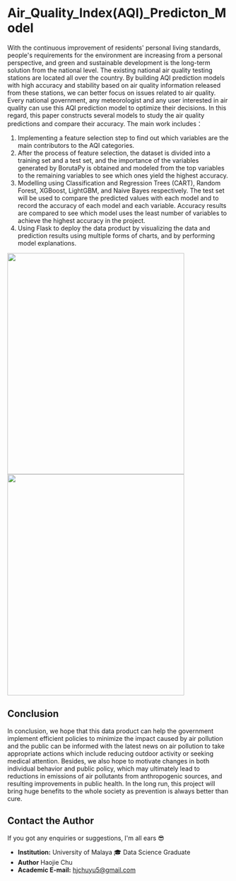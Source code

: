 # Air_Quality_Index(AQI)_Predicton_Model

With the continuous improvement of residents' personal living standards, people's requirements for the environment are increasing from a personal perspective, and green and sustainable development is the long-term solution from the national level. The existing national air quality testing stations are located all over the country. By building AQI prediction models with high accuracy and stability based on air quality information released from these stations, we can better focus on issues related to air quality. Every national government, any meteorologist and any user interested in air quality can use this AQI prediction model to optimize their decisions. In this regard, this paper constructs several models to study the air quality predictions and compare their accuracy. The main work includes：
1) Implementing a feature selection step to find out which variables are the main contributors to the AQI categories.
2) After the process of feature selection, the dataset is divided into a training set and a test set, and the importance of the variables generated by BorutaPy is obtained and modeled from the top variables to the remaining variables to see which ones yield the highest accuracy.
3) Modelling using Classification and Regression Trees (CART), Random Forest, XGBoost, LightGBM, and Naive Bayes respectively. The test set will be used to compare the predicted values with each model and to record the accuracy of each model and each variable. Accuracy results are compared to see which model uses the least number of variables to achieve the highest accuracy in the project.
4) Using Flask to deploy the data product by visualizing the data and prediction results using multiple forms of charts, and by performing model explanations.

<img src="https://github.com/HaojieChu/Air_Quality_Index_Predicton_WebUI/blob/main/ui.jpg" width="400" height="500" />
<img src="https://github.com/HaojieChu/Air_Quality_Index_Predicton_WebUI/blob/main/ui_2.jpg" width="400" height="500" />

## Conclusion

In conclusion, we hope that this data product can help the government implement efficient policies to minimize the impact caused by air pollution and the public can be informed with the latest news on air pollution to take appropriate actions which include reducing outdoor activity or seeking medical attention. Besides, we also hope to motivate changes in both individual behavior and public policy, which may ultimately lead to reductions in emissions of air pollutants from anthropogenic sources, and resulting improvements in public health. In the long run, this project will bring huge benefits to the whole society as prevention is always better than cure.


## Contact the Author  

If you got any enquiries or suggestions, I'm all ears :sunglasses:  

- **Institution:**  University of Malaya  :mortar_board: Data Science Graduate  
- **Author** Haojie Chu
- **Academic E-mail:** hjchuyu5@gmail.com
